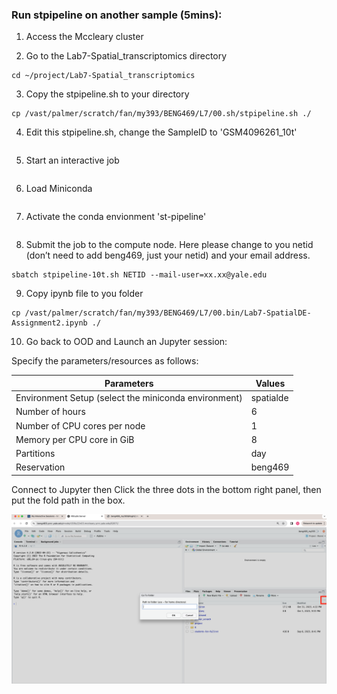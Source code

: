 ### Run stpipeline on another sample (5mins):

1. Access the Mccleary cluster

2. Go to the Lab7-Spatial_transcriptomics directory
```
cd ~/project/Lab7-Spatial_transcriptomics
```
3. Copy the stpipeline.sh to your directory
```
cp /vast/palmer/scratch/fan/my393/BENG469/L7/00.sh/stpipeline.sh ./
```
4. Edit this stpipeline.sh, change the SampleID to 'GSM4096261_10t'
```
```
5. Start an interactive job
```
```
6. Load Miniconda
```
```
7. Activate the conda envionment 'st-pipeline'
```
```
8. Submit the job to the compute node. Here please change to you netid (don’t need to add beng469, just your netid) and your email address.
```
sbatch stpipeline-10t.sh NETID --mail-user=xx.xx@yale.edu
```

9. Copy ipynb file to you folder
```
cp /vast/palmer/scratch/fan/my393/BENG469/L7/00.bin/Lab7-SpatialDE-Assignment2.ipynb ./
```

10. Go back to OOD and Launch an Jupyter session:

Specify the parameters/resources as follows:

| Parameters      | Values |
| ----------- | ----------- |
| Environment Setup (select the miniconda environment) | spatialde  |
| Number of hours   | 6        |
| Number of CPU cores per node   | 1        |
| Memory per CPU core in GiB   | 8       |
| Partitions   | day        |
| Reservation | beng469 |

Connect to Jupyter then Click the three dots in the bottom right panel, then put the fold path in the box.

<p><img width="1000" src="https://github.com/MingyuYang-Yale/BENG469/blob/main/SP21/rsession1.png" alt="foo bar" title="train &amp; tracks" /></p>



